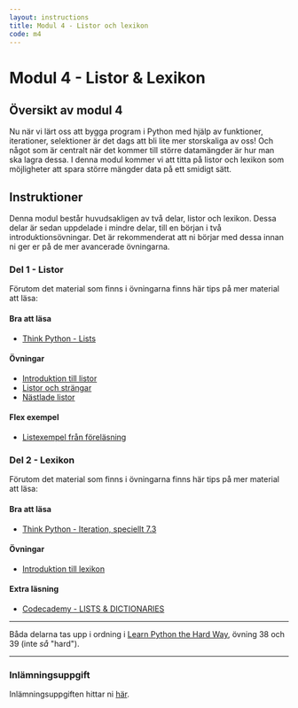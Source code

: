 ```yaml
---
layout: instructions
title: Modul 4 - Listor och lexikon
code: m4
---
```


# Modul 4 - Listor & Lexikon

## Översikt av modul 4

Nu när vi lärt oss att bygga program i Python med hjälp av funktioner, iterationer, selektioner är det dags att bli lite mer storskaliga av oss! Och något som är centralt när det kommer till större datamängder är hur man ska lagra dessa. I denna modul kommer vi att titta på listor och lexikon som möjligheter att spara större mängder data på ett smidigt sätt.

## Instruktioner

Denna modul består huvudsakligen av två delar, listor och lexikon. Dessa delar är sedan uppdelade i mindre delar, till en början i två introduktionsövningar. Det är rekommenderat att ni börjar med dessa innan ni ger er på de mer avancerade övningarna.

### Del 1 - Listor

Förutom det material som finns i övningarna finns här tips på mer material att läsa:

#### Bra att läsa

- [Think Python - Lists](http://www.greenteapress.com/thinkpython/html/thinkpython011.html)

#### Övningar

- [Introduktion till listor](exercises/L01.html)
- [Listor och strängar](exercises/L03.html)
- [Nästlade listor](exercises/L03.html)

#### Flex exempel

- [Listexempel från föreläsning](ex_list.html)

### Del 2 - Lexikon

Förutom det material som finns i övningarna finns här tips på mer material att läsa:

#### Bra att läsa

- [Think Python - Iteration, speciellt 7.3](http://www.greenteapress.com/thinkpython/html/thinkpython008.html)

#### Övningar

- [Introduktion till lexikon](exercises/L02.html)

#### Extra läsning

 - [Codecademy - LISTS & DICTIONARIES](http://www.codecademy.com/en/tracks/python)

 ---
 
 Båda delarna tas upp i ordning i [Learn Python the Hard Way](http://learnpythonthehardway.org/book/), övning 38 och 39 (inte _så_ &quot;hard&quot;).
 
 ---
 
### Inlämningsuppgift
 
 Inlämningsuppgiften hittar ni [här](assignments/U1.html).